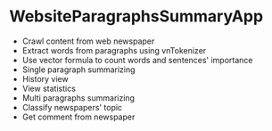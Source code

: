 # WebsiteParagraphsSummaryApp
- Crawl content from web newspaper
- Extract words from paragraphs using vnTokenizer
- Use vector formula to count words and sentences' importance
- Single paragraph summarizing
- History view
- View statistics
- Multi paragraphs summarizing
- Classify newspapers' topic
- Get comment from newspaper
